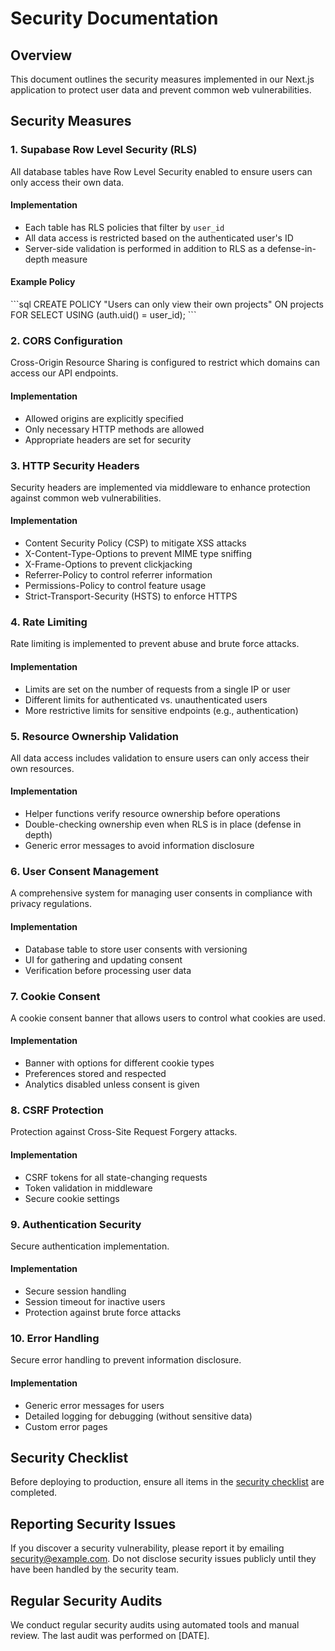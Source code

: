 # Security Documentation

## Overview

This document outlines the security measures implemented in our Next.js application to protect user data and prevent common web vulnerabilities.

## Security Measures

### 1. Supabase Row Level Security (RLS)

All database tables have Row Level Security enabled to ensure users can only access their own data.

#### Implementation

- Each table has RLS policies that filter by `user_id`
- All data access is restricted based on the authenticated user's ID
- Server-side validation is performed in addition to RLS as a defense-in-depth measure

#### Example Policy

\`\`\`sql
CREATE POLICY "Users can only view their own projects" 
ON projects FOR SELECT 
USING (auth.uid() = user_id);
\`\`\`

### 2. CORS Configuration

Cross-Origin Resource Sharing is configured to restrict which domains can access our API endpoints.

#### Implementation

- Allowed origins are explicitly specified
- Only necessary HTTP methods are allowed
- Appropriate headers are set for security

### 3. HTTP Security Headers

Security headers are implemented via middleware to enhance protection against common web vulnerabilities.

#### Implementation

- Content Security Policy (CSP) to mitigate XSS attacks
- X-Content-Type-Options to prevent MIME type sniffing
- X-Frame-Options to prevent clickjacking
- Referrer-Policy to control referrer information
- Permissions-Policy to control feature usage
- Strict-Transport-Security (HSTS) to enforce HTTPS

### 4. Rate Limiting

Rate limiting is implemented to prevent abuse and brute force attacks.

#### Implementation

- Limits are set on the number of requests from a single IP or user
- Different limits for authenticated vs. unauthenticated users
- More restrictive limits for sensitive endpoints (e.g., authentication)

### 5. Resource Ownership Validation

All data access includes validation to ensure users can only access their own resources.

#### Implementation

- Helper functions verify resource ownership before operations
- Double-checking ownership even when RLS is in place (defense in depth)
- Generic error messages to avoid information disclosure

### 6. User Consent Management

A comprehensive system for managing user consents in compliance with privacy regulations.

#### Implementation

- Database table to store user consents with versioning
- UI for gathering and updating consent
- Verification before processing user data

### 7. Cookie Consent

A cookie consent banner that allows users to control what cookies are used.

#### Implementation

- Banner with options for different cookie types
- Preferences stored and respected
- Analytics disabled unless consent is given

### 8. CSRF Protection

Protection against Cross-Site Request Forgery attacks.

#### Implementation

- CSRF tokens for all state-changing requests
- Token validation in middleware
- Secure cookie settings

### 9. Authentication Security

Secure authentication implementation.

#### Implementation

- Secure session handling
- Session timeout for inactive users
- Protection against brute force attacks

### 10. Error Handling

Secure error handling to prevent information disclosure.

#### Implementation

- Generic error messages for users
- Detailed logging for debugging (without sensitive data)
- Custom error pages

## Security Checklist

Before deploying to production, ensure all items in the [security checklist](./security-checklist.md) are completed.

## Reporting Security Issues

If you discover a security vulnerability, please report it by emailing security@example.com. Do not disclose security issues publicly until they have been handled by the security team.

## Regular Security Audits

We conduct regular security audits using automated tools and manual review. The last audit was performed on [DATE].

